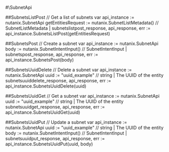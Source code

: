 #\SubnetApi

##SubnetsListPost
//  Get a list of subnets
var api_instance := nutanix.SubnetApi
getEntitiesRequest := nutanix.SubnetListMetadata() // SubnetListMetadata |
subnetslistpost_response, api_response, err := api_instance.SubnetsListPost(getEntitiesRequest)

##SubnetsPost
//  Create a subnet
var api_instance := nutanix.SubnetApi
body := nutanix.SubnetIntentInput() // SubnetIntentInput |
subnetspost_response, api_response, err := api_instance.SubnetsPost(body)

##SubnetsUuidDelete
//  Delete a subnet
var api_instance := nutanix.SubnetApi
uuid := "uuid_example" // string | The UUID of the entity
subnetsuuiddelete_response, api_response, err := api_instance.SubnetsUuidDelete(uuid)

##SubnetsUuidGet
//  Get a subnet
var api_instance := nutanix.SubnetApi
uuid := "uuid_example" // string | The UUID of the entity
subnetsuuidget_response, api_response, err := api_instance.SubnetsUuidGet(uuid)

##SubnetsUuidPut
//  Update a subnet
var api_instance := nutanix.SubnetApi
uuid := "uuid_example" // string | The UUID of the entity
body := nutanix.SubnetIntentInput() // SubnetIntentInput |
subnetsuuidput_response, api_response, err := api_instance.SubnetsUuidPut(uuid, body)
